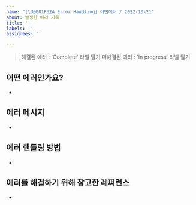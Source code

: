 ```yaml
---
name: "[\U0001F32A Error Handling] 어떤에러 / 2022-10-21"
about: 발생한 에러 기록
title: ''
labels: ''
assignees: ''

---
```


> 해결된 에러 : 'Complete' 라벨 달기
미해결된 에러 : 'In progress' 라벨 달기

## 어떤 에러인가요?
- 

## 에러 메시지
- 

## 에러 핸들링 방법
- 

## 에러를 해결하기 위해 참고한 레퍼런스
-
